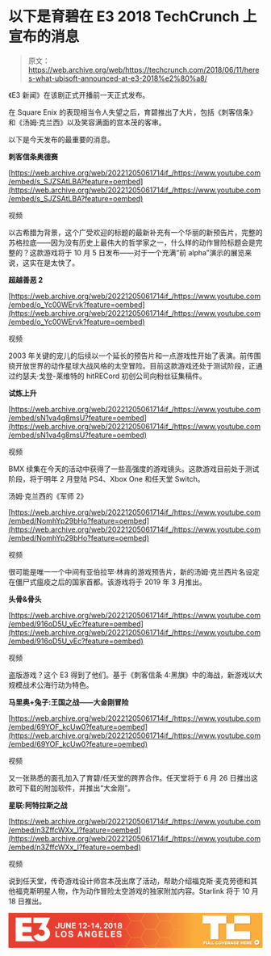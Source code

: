 # 以下是育碧在 E3 2018 TechCrunch 上宣布的消息

> 原文：<https://web.archive.org/web/https://techcrunch.com/2018/06/11/heres-what-ubisoft-announced-at-e3-2018%e2%80%a8/>

《E3 新闻》在该剧正式开播前一天正式发布。

在 Square Enix 的表现相当令人失望之后，育碧推出了大片，包括《刺客信条》和《汤姆·克兰西》以及笑容满面的宫本茂的客串。

以下是今天发布的最重要的消息。

**刺客信条奥德赛**

[https://web.archive.org/web/20221205061714if_/https://www.youtube.com/embed/s_SJZSAtLBA?feature=oembed](https://web.archive.org/web/20221205061714if_/https://www.youtube.com/embed/s_SJZSAtLBA?feature=oembed)

视频

以古希腊为背景，这个广受欢迎的标题的最新补充有一个华丽的新预告片，完整的苏格拉底——因为没有历史上最伟大的哲学家之一，什么样的动作冒险标题会是完整的？这款游戏将于 10 月 5 日发布——对于一个充满“前 alpha”演示的展览来说，这实在是太快了。

**超越善恶 2**

[https://web.archive.org/web/20221205061714if_/https://www.youtube.com/embed/o_Yc00WErvk?feature=oembed](https://web.archive.org/web/20221205061714if_/https://www.youtube.com/embed/o_Yc00WErvk?feature=oembed)

视频

2003 年关键的宠儿的后续以一个延长的预告片和一点游戏性开始了表演。前传围绕开放世界的动作星球大战风格的太空冒险。目前这款游戏还处于测试阶段，正通过约瑟夫·戈登-莱维特的 hitRECord 初创公司向粉丝征集稿件。

**试炼上升**

[https://web.archive.org/web/20221205061714if_/https://www.youtube.com/embed/sN1va4g8msU?feature=oembed](https://web.archive.org/web/20221205061714if_/https://www.youtube.com/embed/sN1va4g8msU?feature=oembed)

视频

BMX 续集在今天的活动中获得了一些高强度的游戏镜头。这款游戏目前处于测试阶段，将于明年 2 月登陆 PS4、Xbox One 和任天堂 Switch。

汤姆·克兰西的《军师 2》

[https://web.archive.org/web/20221205061714if_/https://www.youtube.com/embed/NomhYp29bHo?feature=oembed](https://web.archive.org/web/20221205061714if_/https://www.youtube.com/embed/NomhYp29bHo?feature=oembed)

视频

很可能是唯一一个中间有亚伯拉罕·林肯的游戏预告片，新的汤姆·克兰西片名设定在僵尸式瘟疫之后的国家首都。该游戏将于 2019 年 3 月推出。

**头骨&骨头**

[https://web.archive.org/web/20221205061714if_/https://www.youtube.com/embed/916oD5U_vEc?feature=oembed](https://web.archive.org/web/20221205061714if_/https://www.youtube.com/embed/916oD5U_vEc?feature=oembed)

视频

盗版游戏？这个 E3 得到了他们。基于《刺客信条 4:黑旗》中的海战，新游戏以大规模战术公海行动为特色。

**马里奥+兔子:王国之战——大金刚冒险**

[https://web.archive.org/web/20221205061714if_/https://www.youtube.com/embed/69YOF_kcUw0?feature=oembed](https://web.archive.org/web/20221205061714if_/https://www.youtube.com/embed/69YOF_kcUw0?feature=oembed)

视频

又一张熟悉的面孔加入了育碧/任天堂的跨界合作。任天堂将于 6 月 26 日推出这款可下载的附加软件，并推出“大金刚”。

**星联:阿特拉斯之战**

[https://web.archive.org/web/20221205061714if_/https://www.youtube.com/embed/n3ZffcWXx_I?feature=oembed](https://web.archive.org/web/20221205061714if_/https://www.youtube.com/embed/n3ZffcWXx_I?feature=oembed)

视频

说到任天堂，传奇游戏设计师宫本茂出席了活动，帮助介绍福克斯·麦克劳德和其他福克斯明星人物，作为动作冒险太空游戏的独家附加内容。Starlink 将于 10 月 18 日推出。

[![](img/3f927aacf4a9ffc3c6e5a7faeea472f1.png)](https://web.archive.org/web/20221205061714/https://techcrunch.com/tag/e3-2018/)